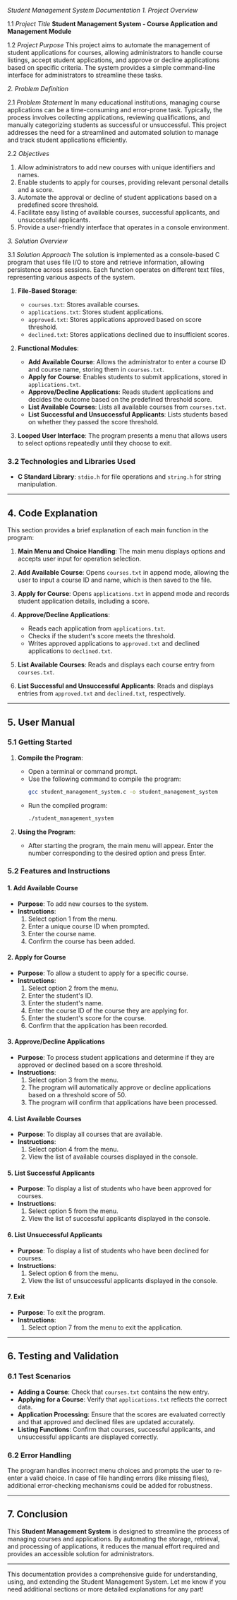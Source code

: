  
 *Student Management System Documentation*
 *1. Project Overview*

1.1 *Project Title*
**Student Management System - Course Application and Management Module**

1.2 *Project Purpose*
This project aims to automate the management of student applications for courses, allowing administrators to handle course listings, accept student applications, and approve or decline applications based on specific criteria. The system provides a simple command-line interface for administrators to streamline these tasks.

*2. Problem Definition*

  2.1 *Problem Statement*
In many educational institutions, managing course applications can be a time-consuming and error-prone task. Typically, the process involves collecting applications, reviewing qualifications, and manually categorizing students as successful or unsuccessful. This project addresses the need for a streamlined and automated solution to manage and track student applications efficiently.

2.2 *Objectives*
1. Allow administrators to add new courses with unique identifiers and names.
2. Enable students to apply for courses, providing relevant personal details and a score.
3. Automate the approval or decline of student applications based on a predefined score threshold.
4. Facilitate easy listing of available courses, successful applicants, and unsuccessful applicants.
5. Provide a user-friendly interface that operates in a console environment.


 *3. Solution Overview*

3.1 *Solution Approach*
The solution is implemented as a console-based C program that uses file I/O to store and retrieve information, allowing persistence across sessions. Each function operates on different text files, representing various aspects of the system.

1. **File-Based Storage**:
   - `courses.txt`: Stores available courses.
   - `applications.txt`: Stores student applications.
   - `approved.txt`: Stores applications approved based on score threshold.
   - `declined.txt`: Stores applications declined due to insufficient scores.

2. **Functional Modules**:
   - **Add Available Course**: Allows the administrator to enter a course ID and course name, storing them in `courses.txt`.
   - **Apply for Course**: Enables students to submit applications, stored in `applications.txt`.
   - **Approve/Decline Applications**: Reads student applications and decides the outcome based on the predefined threshold score.
   - **List Available Courses**: Lists all available courses from `courses.txt`.
   - **List Successful and Unsuccessful Applicants**: Lists students based on whether they passed the score threshold.

3. **Looped User Interface**: The program presents a menu that allows users to select options repeatedly until they choose to exit.

### 3.2 **Technologies and Libraries Used**
- **C Standard Library**: `stdio.h` for file operations and `string.h` for string manipulation.

---

## **4. Code Explanation**

This section provides a brief explanation of each main function in the program:

1. **Main Menu and Choice Handling**: The main menu displays options and accepts user input for operation selection.

2. **Add Available Course**: Opens `courses.txt` in append mode, allowing the user to input a course ID and name, which is then saved to the file.

3. **Apply for Course**: Opens `applications.txt` in append mode and records student application details, including a score.

4. **Approve/Decline Applications**:
   - Reads each application from `applications.txt`.
   - Checks if the student's score meets the threshold.
   - Writes approved applications to `approved.txt` and declined applications to `declined.txt`.

5. **List Available Courses**: Reads and displays each course entry from `courses.txt`.

6. **List Successful and Unsuccessful Applicants**: Reads and displays entries from `approved.txt` and `declined.txt`, respectively.

---

## **5. User Manual**

### 5.1 **Getting Started**

1. **Compile the Program**:
   - Open a terminal or command prompt.
   - Use the following command to compile the program:
     ```bash
     gcc student_management_system.c -o student_management_system
     ```
   - Run the compiled program:
     ```bash
     ./student_management_system
     ```

2. **Using the Program**:
   - After starting the program, the main menu will appear. Enter the number corresponding to the desired option and press Enter.

### 5.2 **Features and Instructions**

#### **1. Add Available Course**
- **Purpose**: To add new courses to the system.
- **Instructions**:
  1. Select option 1 from the menu.
  2. Enter a unique course ID when prompted.
  3. Enter the course name.
  4. Confirm the course has been added.

#### **2. Apply for Course**
- **Purpose**: To allow a student to apply for a specific course.
- **Instructions**:
  1. Select option 2 from the menu.
  2. Enter the student's ID.
  3. Enter the student's name.
  4. Enter the course ID of the course they are applying for.
  5. Enter the student's score for the course.
  6. Confirm that the application has been recorded.

#### **3. Approve/Decline Applications**
- **Purpose**: To process student applications and determine if they are approved or declined based on a score threshold.
- **Instructions**:
  1. Select option 3 from the menu.
  2. The program will automatically approve or decline applications based on a threshold score of 50.
  3. The program will confirm that applications have been processed.

#### **4. List Available Courses**
- **Purpose**: To display all courses that are available.
- **Instructions**:
  1. Select option 4 from the menu.
  2. View the list of available courses displayed in the console.

#### **5. List Successful Applicants**
- **Purpose**: To display a list of students who have been approved for courses.
- **Instructions**:
  1. Select option 5 from the menu.
  2. View the list of successful applicants displayed in the console.

#### **6. List Unsuccessful Applicants**
- **Purpose**: To display a list of students who have been declined for courses.
- **Instructions**:
  1. Select option 6 from the menu.
  2. View the list of unsuccessful applicants displayed in the console.

#### **7. Exit**
- **Purpose**: To exit the program.
- **Instructions**:
  1. Select option 7 from the menu to exit the application.

---

## **6. Testing and Validation**

### 6.1 **Test Scenarios**
- **Adding a Course**: Check that `courses.txt` contains the new entry.
- **Applying for a Course**: Verify that `applications.txt` reflects the correct data.
- **Application Processing**: Ensure that the scores are evaluated correctly and that approved and declined files are updated accurately.
- **Listing Functions**: Confirm that courses, successful applicants, and unsuccessful applicants are displayed correctly.

### 6.2 **Error Handling**
The program handles incorrect menu choices and prompts the user to re-enter a valid choice. In case of file handling errors (like missing files), additional error-checking mechanisms could be added for robustness.

---

## **7. Conclusion**

This **Student Management System** is designed to streamline the process of managing courses and applications. By automating the storage, retrieval, and processing of applications, it reduces the manual effort required and provides an accessible solution for administrators.

---

This documentation provides a comprehensive guide for understanding, using, and extending the Student Management System. Let me know if you need additional sections or more detailed explanations for any part!